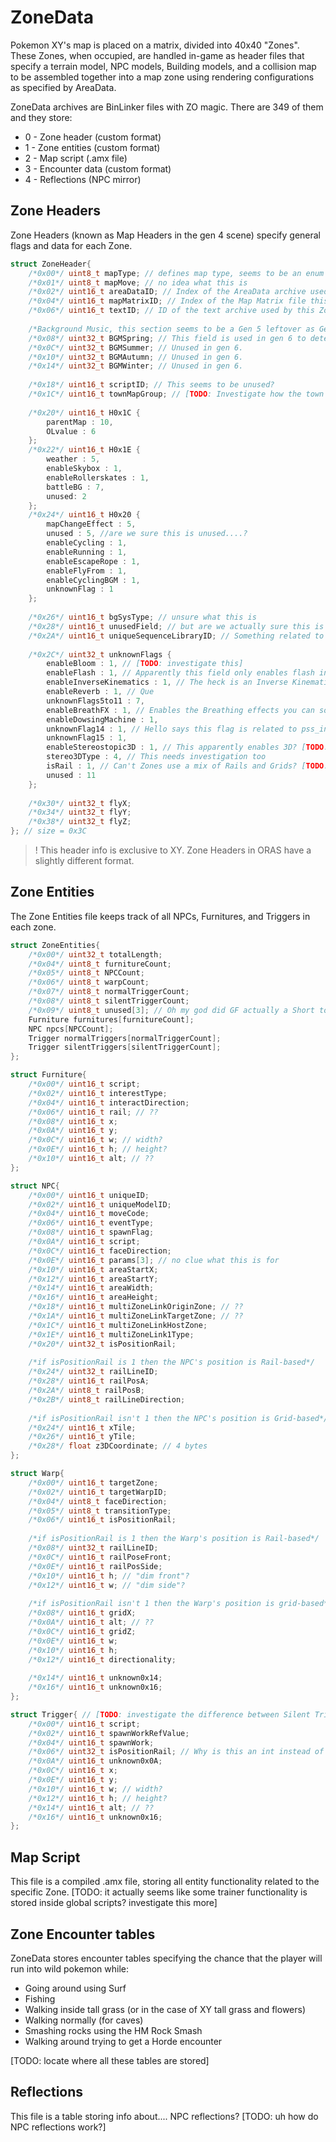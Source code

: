 # ZoneData 

Pokemon XY's map is placed on a matrix, divided into 40x40 "Zones". These Zones, when occupied, are handled in-game as header files that specify a terrain model, NPC models, Building models, and a collision map to be assembled together into a map zone using rendering configurations as specified by AreaData.

ZoneData archives are BinLinker files with ZO magic. There are 349 of them and they store:

 * 0 - Zone header (custom format)
 * 1 - Zone entities (custom format)
 * 2 - Map script (.amx file)
 * 3 - Encounter data (custom format)
 * 4 - Reflections (NPC mirror)

## Zone Headers

Zone Headers (known as Map Headers in the gen 4 scene) specify general flags and data for each Zone.

```c++
struct ZoneHeader{
    /*0x00*/ uint8_t mapType; // defines map type, seems to be an enum
    /*0x01*/ uint8_t mapMove; // no idea what this is
    /*0x02*/ uint16_t areaDataID; // Index of the AreaData archive used by this zone
    /*0x04*/ uint16_t mapMatrixID; // Index of the Map Matrix file this zone is a part of
    /*0x06*/ uint16_t textID; // ID of the text archive used by this Zone?
    
    /*Background Music, this section seems to be a Gen 5 leftover as Gen 6 doesn't support seasons*/
    /*0x08*/ uint32_t BGMSpring; // This field is used in gen 6 to determine the Zone's BGM
    /*0x0C*/ uint32_t BGMSummer; // Unused in gen 6.
    /*0x10*/ uint32_t BGMAutumn; // Unused in gen 6.
    /*0x14*/ uint32_t BGMWinter; // Unused in gen 6.
    
    /*0x18*/ uint16_t scriptID; // This seems to be unused? 
    /*0x1C*/ uint16_t townMapGroup; // [TODO: Investigate how the town map works]
    
    /*0x20*/ uint16_t H0x1C {
  		parentMap : 10,
  		OLvalue : 6
	};
	/*0x22*/ uint16_t H0x1E {
  		weather : 5,
  		enableSkybox : 1,
  		enableRollerskates : 1,
  		battleBG : 7,
  		unused: 2
	};
	/*0x24*/ uint16_t H0x20 {
  		mapChangeEffect : 5,
  		unused : 5, //are we sure this is unused....?
  		enableCycling : 1,
  		enableRunning : 1,
  		enableEscapeRope : 1,
  		enableFlyFrom : 1,
  		enableCyclingBGM : 1,
  		unknownFlag : 1
	};
    
    /*0x26*/ uint16_t bgSysType; // unsure what this is
    /*0x28*/ uint16_t unusedField; // but are we actually sure this is unused....
    /*0x2A*/ uint16_t uniqueSequenceLibraryID; // Something related to Cameras....?
    
    /*0x2C*/ uint32_t unknownFlags {
        enableBloom : 1, // [TODO: investigate this]
        enableFlash : 1, // Apparently this field only enables flash in ORAS? what does it do in XY....
        enableInverseKinematics : 1, // The heck is an Inverse Kinematics??
        enableReverb : 1, // Que
        unknownFlags5to11 : 7,
        enableBreathFX : 1, // Enables the Breathing effects you can sometimes see in snowy cities a la Snowbelle City
        enableDowsingMachine : 1,
        unknownFlag14 : 1, // Hello says this flag is related to pss_interfare_window_proc in XY?
        unknownFlag15 : 1,
        enableStereostopic3D : 1, // This apparently enables 3D? [TODO: investigate this]
        stereo3DType : 4, // This needs investigation too
        isRail : 1, // Can't Zones use a mix of Rails and Grids? [TODO: investigate this]
        unused : 11
    };
    
    /*0x30*/ uint32_t flyX;
    /*0x34*/ uint32_t flyY;
    /*0x38*/ uint32_t flyZ;
}; // size = 0x3C
```

> ! This header info is exclusive to XY. Zone Headers in ORAS have a slightly different format.

## Zone Entities

The Zone Entities file keeps track of all NPCs, Furnitures, and Triggers in each zone.

```C++
struct ZoneEntities{
    /*0x00*/ uint32_t totalLength;
    /*0x04*/ uint8_t furnitureCount;
    /*0x05*/ uint8_t NPCCount;
    /*0x06*/ uint8_t warpCount;
    /*0x07*/ uint8_t normalTriggerCount;
    /*0x08*/ uint8_t silentTriggerCount;
    /*0x09*/ uint8_t unused[3]; // Oh my god did GF actually a Short to store all these instead of storing them in individual bytes
    Furniture furnitures[furnitureCount];
    NPC npcs[NPCCount];
    Trigger normalTriggers[normalTriggerCount];
    Trigger silentTriggers[silentTriggerCount];
};

struct Furniture{
    /*0x00*/ uint16_t script;
    /*0x02*/ uint16_t interestType;
    /*0x04*/ uint16_t interactDirection;
    /*0x06*/ uint16_t rail; // ??
    /*0x08*/ uint16_t x;
    /*0x0A*/ uint16_t y;
    /*0x0C*/ uint16_t w; // width?
    /*0x0E*/ uint16_t h; // height?
    /*0x10*/ uint16_t alt; // ??
};

struct NPC{
    /*0x00*/ uint16_t uniqueID;
    /*0x02*/ uint16_t uniqueModelID;
    /*0x04*/ uint16_t moveCode;
    /*0x06*/ uint16_t eventType;
    /*0x08*/ uint16_t spawnFlag;
    /*0x0A*/ uint16_t script;
    /*0x0C*/ uint16_t faceDirection;
    /*0x0E*/ uint16_t params[3]; // no clue what this is for
    /*0x10*/ uint16_t areaStartX;
    /*0x12*/ uint16_t areaStartY; 
    /*0x14*/ uint16_t areaWidth;
    /*0x16*/ uint16_t areaHeight;
    /*0x18*/ uint16_t multiZoneLinkOriginZone; // ??
    /*0x1A*/ uint16_t multiZoneLinkTargetZone; // ??
    /*0x1C*/ uint16_t multiZoneLinkHostZone; 
    /*0x1E*/ uint16_t multiZoneLink1Type;
    /*0x20*/ uint32_t isPositionRail;
    
    /*if isPositionRail is 1 then the NPC's position is Rail-based*/
    /*0x24*/ uint32_t railLineID;
    /*0x28*/ uint16_t railPosA;
    /*0x2A*/ uint8_t railPosB; 
    /*0x2B*/ uint8_t railLineDirection;
    
    /*if isPositionRail isn't 1 then the NPC's position is Grid-based*/
    /*0x24*/ uint16_t xTile;
    /*0x26*/ uint16_t yTile;
    /*0x28*/ float z3DCoordinate; // 4 bytes
};

struct Warp{
    /*0x00*/ uint16_t targetZone;
    /*0x02*/ uint16_t targetWarpID;
    /*0x04*/ uint8_t faceDirection;
    /*0x05*/ uint8_t transitionType;
    /*0x06*/ uint16_t isPositionRail;
    
    /*if isPositionRail is 1 then the Warp's position is Rail-based*/
    /*0x08*/ uint32_t railLineID;
    /*0x0C*/ uint16_t railPoseFront;
    /*0x0E*/ uint16_t railPosSide;
    /*0x10*/ uint16_t h; // "dim front"?
    /*0x12*/ uint16_t w; // "dim side"?
    
    /*if isPositionRail isn't 1 then the Warp's position is grid-based*/
    /*0x08*/ uint16_t gridX;
    /*0x0A*/ uint16_t alt; // ??
    /*0x0C*/ uint16_t gridZ;
    /*0x0E*/ uint16_t w;
    /*0x10*/ uint16_t h;
    /*0x12*/ uint16_t directionality;
    
    /*0x14*/ uint16_t unknown0x14;
    /*0x16*/ uint16_t unknown0x16;
};

struct Trigger{ // [TODO: investigate the difference between Silent Triggers and Normal Triggers]
    /*0x00*/ uint16_t script;
    /*0x02*/ uint16_t spawnWorkRefValue;
    /*0x04*/ uint16_t spawnWork;
    /*0x06*/ uint32_t isPositionRail; // Why is this an int instead of a byte??
    /*0x0A*/ uint16_t unknown0x0A; 
    /*0x0C*/ uint16_t x;
    /*0x0E*/ uint16_t y;
    /*0x10*/ uint16_t w; // width?
    /*0x12*/ uint16_t h; // height?
    /*0x14*/ uint16_t alt; // ??
    /*0x16*/ uint16_t unknown0x16;
};
```

## Map Script

This file is a compiled .amx file, storing all entity functionality related to the specific Zone. [TODO: it actually seems like some trainer functionality is stored inside global scripts? investigate this more]

## Zone Encounter tables

ZoneData stores encounter tables specifying the chance that the player will run into wild pokemon while:

- Going around using Surf
- Fishing
- Walking inside tall grass (or in the case of XY tall grass and flowers)
- Walking normally (for caves)
- Smashing rocks using the HM Rock Smash
- Walking around trying to get a Horde encounter

[TODO: locate where all these tables are stored]

## Reflections

This file is a table storing info about.... NPC reflections? [TODO: uh how do NPC reflections work?]